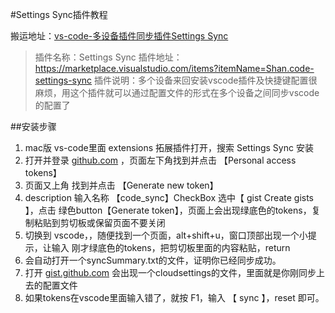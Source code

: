 #Settings Sync插件教程

搬运地址：[vs-code-多设备插件同步插件Settings Sync](https://www.jianshu.com/p/cfd7dbb5565d)

>插件名称：Settings Sync
插件地址：https://marketplace.visualstudio.com/items?itemName=Shan.code-settings-sync
插件说明：多个设备来回安装vscode插件及快捷键配置很麻烦，用这个插件就可以通过配置文件的形式在多个设备之间同步vscode的配置了

##安装步骤
1. mac版 vs-code里面 extensions 拓展插件打开，搜索 Settings Sync 安装
2. 打开并登录 [github.com](https://github.com/settings/tokens) ，页面左下角找到并点击 【Personal access tokens】
3. 页面又上角 找到并点击 【Generate new token】
4. description 输入名称 【code_sync】CheckBox 选中【 gist  Create gists 】，点击 绿色button【Generate token】，页面上会出现绿底色的tokens，复制粘贴到剪切板或保留页面不要关闭
5. 切换到 vscode，，随便找到一个页面，alt+shift+u，窗口顶部出现一个小提示，让输入 刚才绿底色的tokens，把剪切板里面的内容粘贴，return
6. 会自动打开一个syncSummary.txt的文件，证明你已经同步成功。
7. 打开 [gist.github.com](https://gist.github.com/)  会出现一个cloudsettings的文件，里面就是你刚同步上去的配置文件
8. 如果tokens在vscode里面输入错了，就按 F1，输入 【 sync 】，reset 即可。

